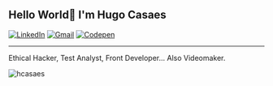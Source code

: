## Hello World👋 I'm Hugo Casaes

[![LinkedIn](https://img.shields.io/badge/LinkedIn-%230077B5.svg?style=for-the-badge&logo=linkedin&logoColor=white)](https://linkedin.com/in/hugocasaes)
[![Gmail](https://img.shields.io/badge/Gmail-D14836?style=for-the-badge&logo=gmail&logoColor=white)](mailto:hugocasaes@gmail.com) 
[![Codepen](https://img.shields.io/badge/Codepen-000000?style=for-the-badge&logo=codepen&logoColor=white)](https://codepen.io/hcasaes)
_________________________________________________________________________
Ethical Hacker, Test Analyst, Front Developer... Also Videomaker.

<p align="left"> <img src="https://komarev.com/ghpvc/?username=hcasaes&label=Profile%20views&color=0e75b6&style=flat" alt="hcasaes" /> </p>
